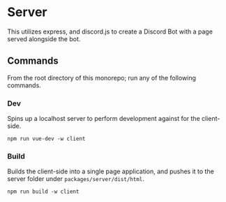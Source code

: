 # Server

This utilizes express, and discord.js to create a Discord Bot with a page served alongside the bot.

## Commands

From the root directory of this monorepo; run any of the following commands.

### Dev

Spins up a localhost server to perform development against for the client-side.

```
npm run vue-dev -w client
```

### Build

Builds the client-side into a single page application, and pushes it to the server folder under `packages/server/dist/html`.

```
npm run build -w client
```

